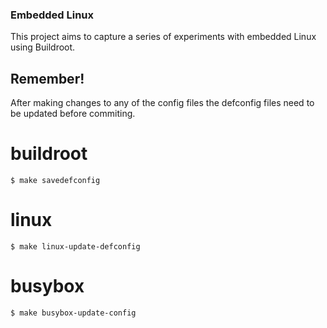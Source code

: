 ### Embedded Linux
This project aims to capture a series of experiments with embedded Linux using Buildroot.

## Remember!

After making changes to any of the config files the defconfig files need to be updated before commiting.

# buildroot

```$ make menuconfig
$ make savedefconfig
```

# linux

```$ make linux-menuconfig
$ make linux-update-defconfig
```

# busybox

```$ make busybox-menuconfig
$ make busybox-update-config
```

 
